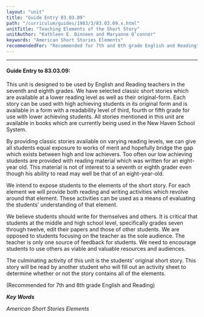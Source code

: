 ```yaml
---
layout: "unit"
title: "Guide Entry 83.03.09"
path: "/curriculum/guides/1983/3/83.03.09.x.html"
unitTitle: "Teaching Elements of the Short Story"
unitAuthor: "Kathleen E. Dinneen and Maryanne O’connor"
keywords: "American Short Stories Elements"
recommendedFor: "Recommended for 7th and 8th grade English and Reading"
---
```

<body>
<hr/>
 <h4>
  Guide Entry to 83.03.09:
 </h4>
 This unit is designed to be used by English and Reading teachers in the seventh and eighth grades.  We have selected classic short stories which are available at a lower reading level as well as their original-form.  Each story can be used with high achieving students in its original form and is available in a form with a readability level of third, fourth or fifth grade for use with lower achieving students.  All stories mentioned in this unit are available in books which are currently being used in the New Haven School System.
 <p>
  By providing classic stories available on varying reading levels, we can give all students equal exposure to works of merit and hopefully bridge the gap which exists between high and low achievers.  Too often our low achieving students are provided with reading material which was written for an eight-year old.  This material is not of interest to a seventh or eighth grader even though his ability to read may well be that of an eight-year-old.
 </p>
 <p>
  We intend to expose students to the elements of the short story.  For each element we will provide both reading and writing activities which revolve around that element.  These activities can be used as a means of evaluating the students’ understanding of that element.
 </p>
 <p>
  We believe students should write for themselves and others.  It is critical that students at the middle and high school level, specifically grades seven through twelve, edit their papers and those of other students.  We are opposed to students focusing on the teacher as the sole audience.  The teacher is only one source of feedback for students.  We need to encourage students to use others as viable and valuable resources and audiences.
 </p>
 <p>
  The culminating activity of this unit is the students’ original short story.  This story will be read by another student who will fill out an activity sheet to determine whether or not the story contains all of the elements.
 </p>
 <p>
  (Recommended for 7th and 8th grade English and Reading)
 </p>
<p>
  <b>
   <i>
    Key Words
   </i>
  </b>
  <br/>
 </p>
 <p>
  <i>
   American Short Stories Elements
  </i>
 </p>

</body>